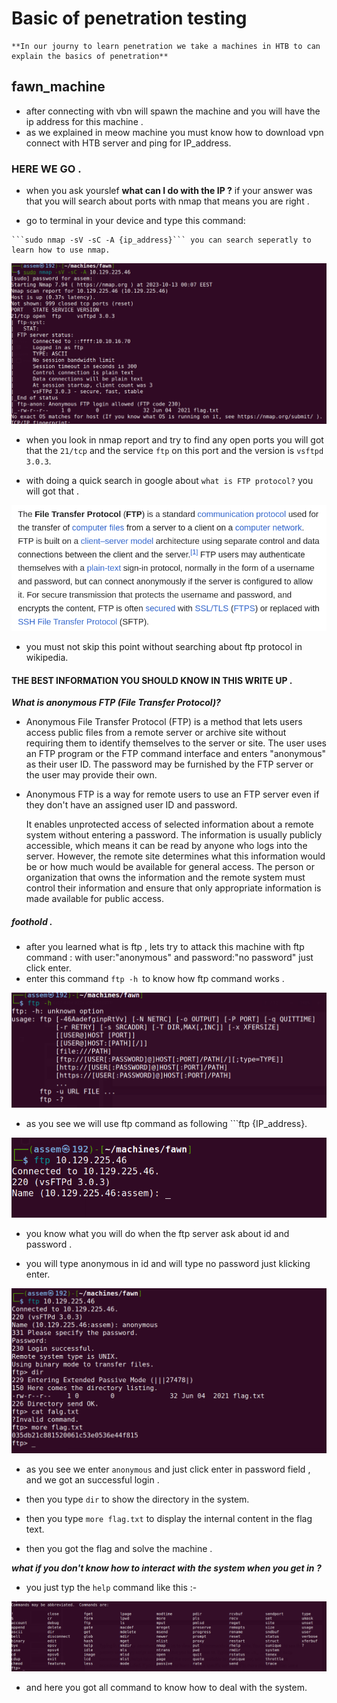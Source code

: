 # Basic of penetration testing 

	**In our journy to learn penetration we take a machines in HTB to can explain the basics of penetration** 

## fawn_machine
	
   - after connecting with vbn will spawn the machine and you will have the ip address for this machine .
   - as we explained in meow machine you must know how to download vpn connect with HTB server and ping for IP_address.

   ### HERE WE GO .

   - when you ask yourslef **what can I do with  the IP ?**  if your answer was that you will search about ports with nmap 
   that means you are right .

   - go to terminal in your device and type this command:

    ```sudo nmap -sV -sC -A {ip_address}``` you can search seperatly to learn how to use nmap.

   ![can't display an image ](images/nmap.png)

   - when you look in nmap report and try to find any open ports you will got that the `21/tcp` and the service `ftp` on this port and 
        the version is `vsftpd 3.0.3`.
   
   - with doing a quick search in google about ```what is FTP protocol?``` you will got that .
  			
 ![can't display an image](images/ftp_search.png)
    
- you must not skip this point without searching about ftp protocol in wikipedia.

#### THE BEST INFORMATION YOU SHOULD KNOW IN THIS WRITE UP .

***What is anonymous FTP (File Transfer Protocol)?***

- Anonymous File Transfer Protocol (FTP) is a method that lets users access public files from a remote server or archive site without  
  requiring them to identify themselves to the server or site. The user uses an FTP program or the FTP command interface and enters "anonymous" as their user ID. The password may be furnished by the FTP server or the user may provide their own.

- Anonymous FTP is a way for remote users to use an FTP server even if they don't have an assigned user ID and password.

   It enables  unprotected access of selected information about a remote system without entering a password. The information is usually publicly accessible, which means it can be read by anyone who logs into the server. However, the remote site determines what this information would be or how much would be available for general access. The person or organization that owns the information and the remote system must control their information and ensure that only appropriate information is made available for public access.



##### foothold .

- after you learned what is ftp , lets try to attack this machine with ftp command : with user:"anonymous" and
       password:"no password" just click enter.
- enter this command ```ftp -h ```to know how ftp command works .

 ![can't display an image](images/ftp_help.png)


 - as you see we will use ftp command as following ```ftp {IP_address}.

 ![can't display an image](images/ftp_ip.png)

 - you know what you will do when the ftp server ask about id and password .

 - you will type anonymous in id and will type no password just klicking enter.

 ![can't display image](images/flag.png)

 - as you see we enter `anonymous` and just click enter in password field , and we got an successful login .

 - then you type `dir` to show the directory in the system.

 - then you type `more flag.txt` to display the internal content in the flag text.

 - then you got the flag and solve the machine . 


***what if you don't know how to interact with the system when you get in ?***
- you just typ the `help` command like this :-

![can't display an image](images/help.png)

- and here you got all command to know how to deal with the system.
